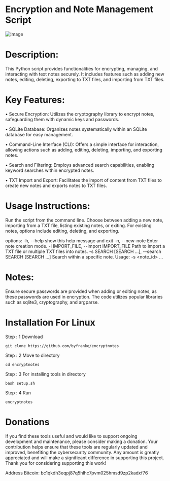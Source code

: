 # Encryption and Note Management Script

![image](https://github.com/byfranke/encryptnotes/assets/131370932/c90262b4-2296-4e23-9723-82a6a5f0cce2)

# Description:
This Python script provides functionalities for encrypting, managing, and interacting with text notes securely. It includes features such as adding new notes, editing, deleting, exporting to TXT files, and importing from TXT files.


# Key Features:

• Secure Encryption: Utilizes the cryptography library to encrypt notes, safeguarding them with dynamic keys and passwords.

• SQLite Database: Organizes notes systematically within an SQLite database for easy management.

• Command-Line Interface (CLI): Offers a simple interface for interaction, allowing actions such as adding, editing, deleting, importing, and exporting notes.

• Search and Filtering: Employs advanced search capabilities, enabling keyword searches within encrypted notes.

• TXT Import and Export: Facilitates the import of content from TXT files to create new notes and exports notes to TXT files.


# Usage Instructions:

Run the script from the command line.
Choose between adding a new note, importing from a TXT file, listing existing notes, or exiting.
For existing notes, options include editing, deleting, and exporting.

options:
  -h, --help            show this help message and exit
  -n, --new-note        Enter note creation mode.
  -i IMPORT_FILE, --import IMPORT_FILE
                        Path to import a TXT file or multiple TXT files into notes.
  -s SEARCH [SEARCH ...], --search SEARCH [SEARCH ...]
                        Search within a specific note. Usage: -s <note_id> <keyword1> <keyword2> ...


# Notes:

Ensure secure passwords are provided when adding or editing notes, as these passwords are used in encryption.
The code utilizes popular libraries such as sqlite3, cryptography, and argparse.

# Installation For Linux

Step : 1 Download

```
git clone https://github.com/byfranke/encryptnotes
```
Step : 2 Move to directory
```
cd encryptnotes
```
Step : 3 For installing tools in directory
```
bash setup.sh
```
Step : 4 Run
```
encryptnotes
```

# Donations

If you find these tools useful and would like to support ongoing development and maintenance, please consider making a donation. Your contribution helps ensure that these tools are regularly updated and improved, benefiting the cybersecurity community. Any amount is greatly appreciated and will make a significant difference in supporting this project. Thank you for considering supporting this work!

Address Bitcoin: bc1qkdh3eqpj87q5hlhc7pvm025hmsd9zp2kadxf76
